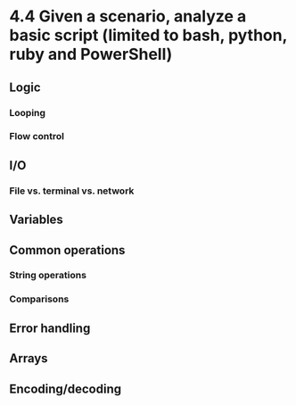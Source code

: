 # 4.4 Given a scenario, analyze a basic script (limited to bash, python, ruby and PowerShell)
## Logic
### Looping
### Flow control
## I/O
### File vs. terminal vs. network
## Variables
## Common operations
### String operations
### Comparisons
## Error handling
## Arrays
## Encoding/decoding